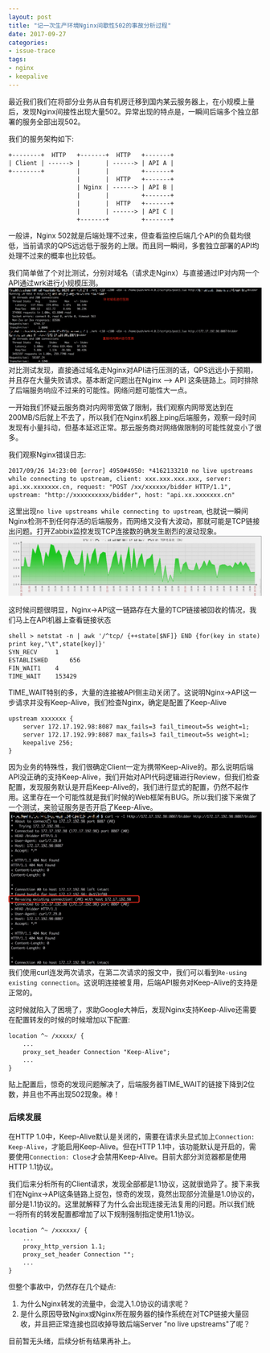 ```yaml
---
layout: post
title: "记一次生产环境Nginx间歇性502的事故分析过程"
date: 2017-09-27
categories:
- issue-trace
tags:
- nginx
- keepalive
---
```



最近我们我们在将部分业务从自有机房迁移到国内某云服务器上，在小规模上量后，发现Nginx间接性出现大量502。异常出现的特点是，一瞬间后端多个独立部署的服务全部出现502。

我们的服务架构如下:

```text
+--------+  HTTP   +-------+  HTTP   +-------+
| Client | ------> |       | ------> | API A |
+--------+         |       |         +-------+
                   |       |  HTTP   +-------+
                   | Nginx | ------> | API B |
                   |       |         +-------+
                   |       |  HTTP   +-------+
                   |       | ------> | API C |
                   +-------+         +-------+
```

一般讲，Nginx 502就是后端处理不过来，但查看监控后端几个API的负载均很低，当前请求的QPS远远低于服务的上限。而且同一瞬间，多套独立部署的API均处理不过来的概率也比较低。

<!-- more -->

我们简单做了个对比测试，分别对域名（请求走Nginx）与直接通过IP对内网一个API通过wrk进行小规模压测。
![压测截图](/images/压测截图.png)
对比测试发现，直接通过域名走Nginx对API进行压测的话，QPS远远小于预期，并且存在大量失败请求。基本断定问题出在Nginx —> API 这条链路上。同时排除了后端服务响应不过来的可能性。网络问题可能性大一点。

一开始我们怀疑云服务商对内网带宽做了限制，我们观察内网带宽达到在200MB/S后就上不去了，所以我们在Nginx机器上ping后端服务，观察一段时间发现有小量抖动，但基本延迟正常。那云服务商对网络做限制的可能性就变小了很多。

我们观察Nginx错误日志:

```text
2017/09/26 14:23:00 [error] 4950#4950: *4162133210 no live upstreams while connecting to upstream, client: xxx.xxx.xxx.xxx, server: api.xx.xxxxxxx.cn, request: "POST /xx/xxxxxx/bidder HTTP/1.1", upstream: "http://xxxxxxxxxx/bidder", host: "api.xx.xxxxxxx.cn"
```
这里出现`no live upstreams while connecting to upstream`, 也就说一瞬间Nginx检测不到任何存活的后端服务，而网络又没有大波动，那就可能是TCP链接出问题。打开Zabbix监控发现TCP连接数的确发生剧烈的波动现象。
![异常TCP连接数趋势](/images/异常TCP连接数趋势.png)

这时候问题很明显，Nginx->API这一链路存在大量的TCP链接被回收的情况，我们马上在API机器上查看链接状态

```text
shell > netstat -n | awk '/^tcp/ {++state[$NF]} END {for(key in state) print key,"\t",state[key]}'
SYN_RECV 	 1
ESTABLISHED 	 656
FIN_WAIT1 	 4
TIME_WAIT 	 153429
```

TIME_WAIT特别的多，大量的连接被API侧主动关闭了。这说明Nginx->API这一步请求并没有Keep-Alive，我们检查Nginx，确定是配置了Keep-Alive

```
upstream xxxxxxx {
    server 172.17.192.98:8087 max_fails=3 fail_timeout=5s weight=1;
    server 172.17.192.99:8087 max_fails=3 fail_timeout=5s weight=1;
    keepalive 256;
}
```

因为业务的特殊性，我们很确定Client一定为携带Keep-Alive的。那么说明后端API没正确的支持Keep-Alive，我们开始对API代码逻辑进行Review，但我们检查配置，发现服务默认是开启Keep-Alive的，我们进行显式的配置，仍然不起作用。这里存在一个可能性就是我们时候的Web框架有BUG。所以我们接下来做了一个测试，来验证服务是否开启了Keep-Alive。
![Keep-Alive测试](/images/Keep-Alive测试.png)
我们使用curl连发两次请求，在第二次请求的报文中，我们可以看到`Re-using existing connection`。这说明连接被复用，后端API服务对Keep-Alive的支持是正常的。

这时候就陷入了困境了，求助Google大神后，发现Nginx支持Keep-Alive还需要在配置转发的时候的时候增加以下配置:

```
location ^~ /xxxxx/ {
    ...
    proxy_set_header Connection "Keep-Alive";
    ...
}
```

贴上配置后，惊奇的发现问题解决了，后端服务器TIME_WAIT的链接下降到2位数，并且也不再出现502现象。棒！


### 后续发展

在HTTP 1.0中，Keep-Alive默认是关闭的，需要在请求头显式加上`Connection: Keep-Alive`，才能启用Keep-Alive。但在HTTP 1.1中，该功能默认是开启的，需要使用`Connection: Close`才会禁用Keep-Alive。目前大部分浏览器都是使用HTTP 1.1协议。

我们后来分析所有的Client请求，发现全部都是1.1协议，这就很诡异了。接下来我们在Nginx->API这条链路上捉包，惊奇的发现，竟然出现部分流量是1.0协议的，部分是1.1协议的。这里就解释了为什么会出现连接无法复用的问题。所以我们统一将所有的转发配置都增加了以下规制强制指定使用1.1协议。

```
location ^~ /xxxxxx/ {
    ...
    proxy_http_version 1.1;
    proxy_set_header Connection "";
    ...
}
```

但整个事故中，仍然存在几个疑点:

1. 为什么Nginx转发的流量中，会混入1.0协议的请求呢？
2. 是什么原因导致Nginx或Nginx所在服务器的操作系统在对TCP链接大量回收，并且把正常连接也回收掉导致后端Server "no live upstreams"了呢？

目前暂无头绪，后续分析有结果再补上。







